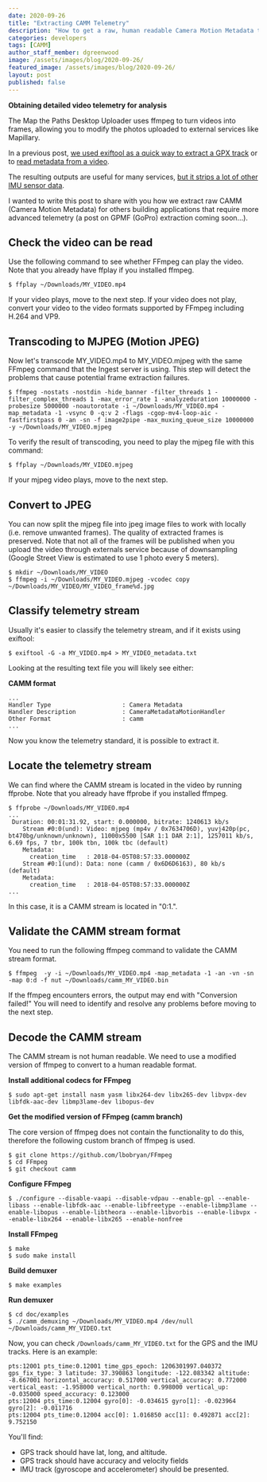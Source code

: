 ```yaml
---
date: 2020-09-26
title: "Extracting CAMM Telemetry"
description: "How to get a raw, human readable Camera Motion Metadata track from a video with a CAMM track."
categories: developers
tags: [CAMM]
author_staff_member: dgreenwood
image: /assets/images/blog/2020-09-26/
featured_image: /assets/images/blog/2020-09-26/
layout: post
published: false
---
```


**Obtaining detailed video telemetry for analysis**

The Map the Paths Desktop Uploader uses ffmpeg to turn videos into frames, allowing you to modify the photos uploaded to external services like Mapillary.

In a previous post, [we used exiftool as a quick way to extract a GPX track](/blog/2020/extracting-gps-track-from-360-timelapse-video) or to [read metadata from a video](/blog/2020/metadata-exif-xmp-360-video-files/).

The resulting outputs are useful for many services, [but it strips a lot of other IMU sensor data](/blog/2020/camera-sensors-imu-accelerometer-gyroscope-magnetometer).

I wanted to write this post to share with you how we extract raw CAMM (Camera Motion Metadata) for others building applications that require more advanced telemetry (a post on GPMF (GoPro) extraction coming soon...).

## Check the video can be read

Use the following command to see whether FFmpeg can play the video. Note that you already have ffplay if you installed ffmpeg.

```
$ ffplay ~/Downloads/MY_VIDEO.mp4
```

If your video plays, move to the next step. If your video does not play, convert your video to the video formats supported by FFmpeg including H.264 and VP9.

## Transcoding to MJPEG (Motion JPEG)

Now let's transcode MY_VIDEO.mp4 to MY_VIDEO.mjpeg with the same FFmpeg command that the Ingest server is using. This step will detect the problems that cause potential frame extraction failures.

```
$ ffmpeg -nostats -nostdin -hide_banner -filter_threads 1 -filter_complex_threads 1 -max_error_rate 1 -analyzeduration 10000000 -probesize 5000000 -noautorotate -i ~/Downloads/MY_VIDEO.mp4 -map_metadata -1 -vsync 0 -q:v 2 -flags -cgop-mv4-loop-aic -fastfirstpass 0 -an -sn -f image2pipe -max_muxing_queue_size 10000000 -y ~/Downloads/MY_VIDEO.mjpeg
```

To verify the result of transcoding, you need to play the mjpeg file with this command:

```
$ ffplay ~/Downloads/MY_VIDEO.mjpeg
```

If your mjpeg video plays, move to the next step.

## Convert to JPEG

You can now split the mjpeg file into jpeg image files to work with locally (i.e. remove unwanted frames). The quality of extracted frames is preserved. Note that not all of the frames will be published when you upload the video through externals service because of downsampling (Google Street View is estimated to use 1 photo every 5 meters). 

```
$ mkdir ~/Downloads/MY_VIDEO
$ ffmpeg -i ~/Downloads/MY_VIDEO.mjpeg -vcodec copy ~/Downloads/MY_VIDEO/MY_VIDEO_frame%d.jpg
```

## Classify telemetry stream

Usually it's easier to classify the telemetry stream, and if it exists using exiftool:

```
$ exiftool -G -a MY_VIDEO.mp4 > MY_VIDEO_metadata.txt
```

Looking at the resulting text file you will likely see either:

**CAMM format**

```
...
Handler Type                    : Camera Metadata
Handler Description             : CameraMetadataMotionHandler
Other Format                    : camm
...
```

Now you know the telemetry standard, it is possible to extract it.

## Locate the telemetry stream

We can find where the CAMM stream is located in the video by running ffprobe. Note that you already have ffprobe if you installed ffmpeg.

```
$ ffprobe ~/Downloads/MY_VIDEO.mp4
...
 Duration: 00:01:31.92, start: 0.000000, bitrate: 1240613 kb/s
    Stream #0:0(und): Video: mjpeg (mp4v / 0x7634706D), yuvj420p(pc, bt470bg/unknown/unknown), 11000x5500 [SAR 1:1 DAR 2:1], 1257011 kb/s, 6.69 fps, 7 tbr, 100k tbn, 100k tbc (default)
    Metadata:
      creation_time   : 2018-04-05T08:57:33.000000Z
    Stream #0:1(und): Data: none (camm / 0x6D6D6163), 80 kb/s (default)
    Metadata:
      creation_time   : 2018-04-05T08:57:33.000000Z
...
```

In this case, it is a CAMM stream is located in "0:1.".

## Validate the CAMM stream format

You need to run the following ffmpeg command to validate the CAMM stream format.

```
$ ffmpeg  -y -i ~/Downloads/MY_VIDEO.mp4 -map_metadata -1 -an -vn -sn -map 0:d -f nut ~/Downloads/camm_MY_VIDEO.bin
```

If the ffmpeg encounters errors, the output may end with "Conversion failed!" You will need to identify and resolve any problems before moving to the next step.

## Decode the CAMM stream

The CAMM stream is not human readable. We need to use a modified version of ffmpeg to convert to a human readable format.

**Install additional codecs for FFmpeg**

```
$ sudo apt-get install nasm yasm libx264-dev libx265-dev libvpx-dev libfdk-aac-dev libmp3lame-dev libopus-dev
```

**Get the modified version of FFmpeg (camm branch)**

The core version of ffmpeg does not contain the functionality to do this, therefore the following custom branch of ffmpeg is used.

```
$ git clone https://github.com/lbobryan/FFmpeg
$ cd FFmpeg
$ git checkout camm
```

**Configure FFmpeg**

```
$ ./configure --disable-vaapi --disable-vdpau --enable-gpl --enable-libass --enable-libfdk-aac --enable-libfreetype --enable-libmp3lame --enable-libopus --enable-libtheora --enable-libvorbis --enable-libvpx --enable-libx264 --enable-libx265 --enable-nonfree
```

**Install FFmpeg**

```
$ make
$ sudo make install
```

**Build demuxer**

```
$ make examples
```

**Run demuxer**

```
$ cd doc/examples
$ ./camm_demuxing ~/Downloads/MY_VIDEO.mp4 /dev/null ~/Downloads/camm_MY_VIDEO.txt
```

Now, you can check `/Downloads/camm_MY_VIDEO.txt` for the GPS and the IMU tracks. Here is an example:

```
pts:12001 pts_time:0.12001 time_gps_epoch: 1206301997.040372 gps_fix_type: 3 latitude: 37.390863 longitude: -122.083342 altitude: -8.667001 horizontal_accuracy: 0.517000 vertical_accuracy: 0.772000 vertical_east: -1.958000 vertical_north: 0.998000 vertical_up: -0.035000 speed_accuracy: 0.123000
pts:12004 pts_time:0.12004 gyro[0]: -0.034615 gyro[1]: -0.023964 gyro[2]: -0.011716
pts:12004 pts_time:0.12004 acc[0]: 1.016850 acc[1]: 0.492871 acc[2]: 9.752150
```

You'll find:

* GPS track should have lat, long, and altitude.
* GPS track should have accuracy and velocity fields
* IMU track (gyroscope and accelerometer) should be presented.